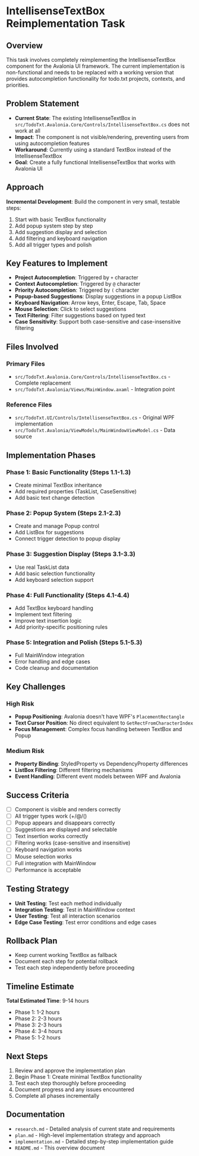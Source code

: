 # IntellisenseTextBox Reimplementation Task

## Overview
This task involves completely reimplementing the IntellisenseTextBox component for the Avalonia UI framework. The current implementation is non-functional and needs to be replaced with a working version that provides autocompletion functionality for todo.txt projects, contexts, and priorities.

## Problem Statement
- **Current State**: The existing IntellisenseTextBox in `src/TodoTxt.Avalonia.Core/Controls/IntellisenseTextBox.cs` does not work at all
- **Impact**: The component is not visible/rendering, preventing users from using autocompletion features
- **Workaround**: Currently using a standard TextBox instead of the IntellisenseTextBox
- **Goal**: Create a fully functional IntellisenseTextBox that works with Avalonia UI

## Approach
**Incremental Development**: Build the component in very small, testable steps:
1. Start with basic TextBox functionality
2. Add popup system step by step
3. Add suggestion display and selection
4. Add filtering and keyboard navigation
5. Add all trigger types and polish

## Key Features to Implement
- **Project Autocompletion**: Triggered by `+` character
- **Context Autocompletion**: Triggered by `@` character  
- **Priority Autocompletion**: Triggered by `(` character
- **Popup-based Suggestions**: Display suggestions in a popup ListBox
- **Keyboard Navigation**: Arrow keys, Enter, Escape, Tab, Space
- **Mouse Selection**: Click to select suggestions
- **Text Filtering**: Filter suggestions based on typed text
- **Case Sensitivity**: Support both case-sensitive and case-insensitive filtering

## Files Involved

### Primary Files
- `src/TodoTxt.Avalonia.Core/Controls/IntellisenseTextBox.cs` - Complete replacement
- `src/TodoTxt.Avalonia/Views/MainWindow.axaml` - Integration point

### Reference Files
- `src/TodoTxt.UI/Controls/IntellisenseTextBox.cs` - Original WPF implementation
- `src/TodoTxt.Avalonia/ViewModels/MainWindowViewModel.cs` - Data source

## Implementation Phases

### Phase 1: Basic Functionality (Steps 1.1-1.3)
- Create minimal TextBox inheritance
- Add required properties (TaskList, CaseSensitive)
- Add basic text change detection

### Phase 2: Popup System (Steps 2.1-2.3)
- Create and manage Popup control
- Add ListBox for suggestions
- Connect trigger detection to popup display

### Phase 3: Suggestion Display (Steps 3.1-3.3)
- Use real TaskList data
- Add basic selection functionality
- Add keyboard selection support

### Phase 4: Full Functionality (Steps 4.1-4.4)
- Add TextBox keyboard handling
- Implement text filtering
- Improve text insertion logic
- Add priority-specific positioning rules

### Phase 5: Integration and Polish (Steps 5.1-5.3)
- Full MainWindow integration
- Error handling and edge cases
- Code cleanup and documentation

## Key Challenges

### High Risk
- **Popup Positioning**: Avalonia doesn't have WPF's `PlacementRectangle`
- **Text Cursor Position**: No direct equivalent to `GetRectFromCharacterIndex`
- **Focus Management**: Complex focus handling between TextBox and Popup

### Medium Risk
- **Property Binding**: StyledProperty vs DependencyProperty differences
- **ListBox Filtering**: Different filtering mechanisms
- **Event Handling**: Different event models between WPF and Avalonia

## Success Criteria
- [ ] Component is visible and renders correctly
- [ ] All trigger types work (+/@/()
- [ ] Popup appears and disappears correctly
- [ ] Suggestions are displayed and selectable
- [ ] Text insertion works correctly
- [ ] Filtering works (case-sensitive and insensitive)
- [ ] Keyboard navigation works
- [ ] Mouse selection works
- [ ] Full integration with MainWindow
- [ ] Performance is acceptable

## Testing Strategy
- **Unit Testing**: Test each method individually
- **Integration Testing**: Test in MainWindow context
- **User Testing**: Test all interaction scenarios
- **Edge Case Testing**: Test error conditions and edge cases

## Rollback Plan
- Keep current working TextBox as fallback
- Document each step for potential rollback
- Test each step independently before proceeding

## Timeline Estimate
**Total Estimated Time**: 9-14 hours
- Phase 1: 1-2 hours
- Phase 2: 2-3 hours  
- Phase 3: 2-3 hours
- Phase 4: 3-4 hours
- Phase 5: 1-2 hours

## Next Steps
1. Review and approve the implementation plan
2. Begin Phase 1: Create minimal TextBox functionality
3. Test each step thoroughly before proceeding
4. Document progress and any issues encountered
5. Complete all phases incrementally

## Documentation
- `research.md` - Detailed analysis of current state and requirements
- `plan.md` - High-level implementation strategy and approach
- `implementation.md` - Detailed step-by-step implementation guide
- `README.md` - This overview document
